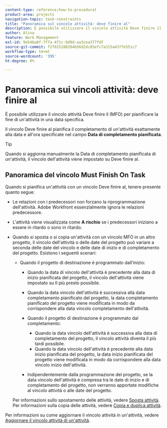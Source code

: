 ```yaml
---
content-type: reference;how-to-procedural
product-area: projects
navigation-topic: task-constraints
title: "Panoramica sul vincolo attività: deve finire al"
description: È possibile utilizzare il vincolo attività Deve finire il (MFO) per pianificare la fine di un'attività in una data specifica.
author: Alina
feature: Work Management
exl-id: 9e546a0f-7f7a-4f1c-9d9d-aa3cea377fdf
source-git-commit: f2f825280204b56d2dc85efc7a315a4377e551c7
workflow-type: tm+mt
source-wordcount: '395'
ht-degree: 0%

---
```


# Panoramica sui vincoli attività: deve finire al

È possibile utilizzare il vincolo attività Deve finire il (MFO) per pianificare la fine di un&#39;attività in una data specifica.

Il vincolo Deve finire al pianifica il completamento di un&#39;attività esattamente alla data e all&#39;ora specificate nel campo **Data di completamento pianificata**.

>[!TIP]
>
>Quando si aggiorna manualmente la Data di completamento pianificata di un&#39;attività, il vincolo dell&#39;attività viene impostato su Deve finire al.

## Panoramica del vincolo Must Finish On Task

Quando si pianifica un&#39;attività con un vincolo Deve finire al, tenere presente quanto segue:

* Le relazioni con i predecessori non forzano la riprogrammazione dell&#39;attività. Adobe Workfront essenzialmente ignora le relazioni predecessore.
* L&#39;attività viene visualizzata come **A rischio** se i predecessori iniziano a essere in ritardo o sono in ritardo.

* Quando si sposta o si copia un&#39;attività con un vincolo MFO in un altro progetto, il vincolo dell&#39;attività o delle date del progetto può variare a seconda delle date del vincolo e delle date di inizio e di completamento del progetto. Esistono i seguenti scenari:

   * Quando il progetto di destinazione è programmato dall’inizio:

      * Quando la data di vincolo dell&#39;attività è precedente alla data di inizio pianificata del progetto, il vincolo dell&#39;attività viene impostato su Il più presto possibile.
      * Quando la data vincolo dell&#39;attività è successiva alla data completamento pianificato del progetto, la data completamento pianificato del progetto viene modificata in modo da corrispondere alla data vincolo completamento dell&#39;attività.

      * Quando il progetto di destinazione è programmato dal completamento:

         * Quando la data vincolo dell&#39;attività è successiva alla data di completamento del progetto, il vincolo attività diventa il più tardi possibile.
         * Quando la data vincolo dell&#39;attività è precedente alla data inizio pianificata del progetto, la data inizio pianificata del progetto viene modificata in modo da corrispondere alla data vincolo inizio dell&#39;attività.

      * Indipendentemente dalla programmazione del progetto, se la data vincolo dell&#39;attività è compresa tra le date di inizio e di completamento del progetto, non verranno apportate modifiche al vincolo attività o alle date del progetto.

  Per informazioni sullo spostamento delle attività, vedere [Sposta attività](../../../manage-work/tasks/manage-tasks/move-tasks.md). Per informazioni sulla copia delle attività, vedere [Copia e duplica attività](../../../manage-work/tasks/manage-tasks/copy-and-duplicate-tasks.md).

Per informazioni su come aggiornare il vincolo attività in un&#39;attività, vedere [Aggiornare il vincolo attività di un&#39;attività](../../../manage-work/tasks/task-constraints/update-task-constraint-of-task.md).

<!--
<div data-mc-conditions="QuicksilverOrClassic.Draft mode">
<h2>Use the Must Finish On Task Constraint</h2>
<p>To update the Task Constraint to Must Finish On:</p>
<ol>
<li value="1">Go to a task whose Task Constraint you want to update.</li>
<li value="2"> <p data-mc-conditions="QuicksilverOrClassic.Quicksilver">Click the <strong>More</strong> icon <img src="assets/qs-more-icon-on-an-object.png"> next to the task name, then click <strong>Edit</strong>.</p> </li>
<li value="3">In the <strong>Overview</strong> section, expand the <strong>Task Constraint</strong> drop-down menu.</li>
<li value="4"> <p>Select <strong>Must Finish On</strong>.</p> </li>
<li value="5"> <p>Specify a <strong>Planned Completion Date</strong>.</p> <p>The task must complete by this date, and no later than this date. </p> </li>
<li value="6">Click <strong>Save Changes</strong>. </li>
</ol>
</div>
-->
